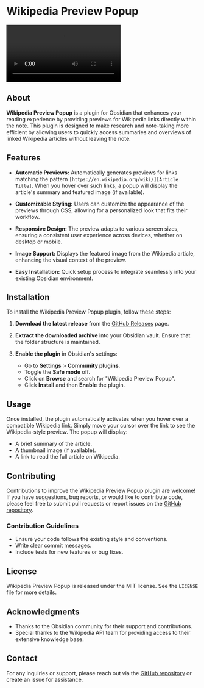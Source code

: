 # Wikipedia Preview Popup

![Wikipedia Preview Popup Logo](/obsidian-wikipedia-preview.mp4)

## About

**Wikipedia Preview Popup** is a plugin for Obsidian that enhances your reading experience by providing previews for Wikipedia links directly within the note. This plugin is designed to make research and note-taking more efficient by allowing users to quickly access summaries and overviews of linked Wikipedia articles without leaving the note.

## Features

- **Automatic Previews:** Automatically generates previews for links matching the pattern `[https://en.wikipedia.org/wiki/][Article Title]`. When you hover over such links, a popup will display the article's summary and featured image (if available).

- **Customizable Styling:** Users can customize the appearance of the previews through CSS, allowing for a personalized look that fits their workflow.

- **Responsive Design:** The preview adapts to various screen sizes, ensuring a consistent user experience across devices, whether on desktop or mobile.

- **Image Support:** Displays the featured image from the Wikipedia article, enhancing the visual context of the preview.

- **Easy Installation:** Quick setup process to integrate seamlessly into your existing Obsidian environment.

## Installation

To install the Wikipedia Preview Popup plugin, follow these steps:

1. **Download the latest release** from the [GitHub Releases](https://github.com/szvest/Wikipedia-Preview-Popup/releases) page.

2. **Extract the downloaded archive** into your Obsidian vault. Ensure that the folder structure is maintained.

3. **Enable the plugin** in Obsidian's settings:
   - Go to **Settings** > **Community plugins**.
   - Toggle the **Safe mode** off.
   - Click on **Browse** and search for "Wikipedia Preview Popup".
   - Click **Install** and then **Enable** the plugin.

## Usage

Once installed, the plugin automatically activates when you hover over a compatible Wikipedia link. Simply move your cursor over the link to see the Wikipedia-style preview. The popup will display:

- A brief summary of the article.
- A thumbnail image (if available).
- A link to read the full article on Wikipedia.

## Contributing

Contributions to improve the Wikipedia Preview Popup plugin are welcome! If you have suggestions, bug reports, or would like to contribute code, please feel free to submit pull requests or report issues on the [GitHub repository](https://github.com/szvest/Wikipedia-Preview-Popup/issues).

### Contribution Guidelines

- Ensure your code follows the existing style and conventions.
- Write clear commit messages.
- Include tests for new features or bug fixes.

## License

Wikipedia Preview Popup is released under the MIT license. See the `LICENSE` file for more details.

## Acknowledgments

- Thanks to the Obsidian community for their support and contributions.
- Special thanks to the Wikipedia API team for providing access to their extensive knowledge base.

## Contact

For any inquiries or support, please reach out via the [GitHub repository](https://github.com/szvest/Wikipedia-Preview-Popup) or create an issue for assistance.
